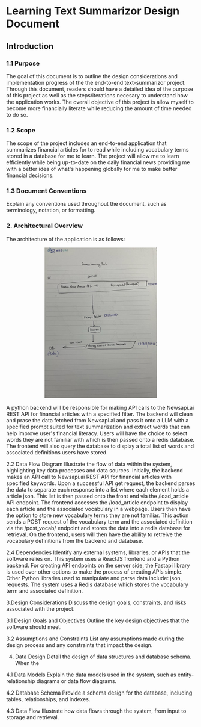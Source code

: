 # Learning Text Summarizor Design Document

<!-- #### Table of Contents
##### Introduction
1.1 Purpose
1.2 Scope
1.3 Document Conventions
1.4 References

##### Architectural Overview
2.1 System Architecture
2.2 Data Flow Diagram
2.3 Components and Modules
2.4 Dependencies

##### Design Considerations
3.1 Design Goals and Objectives
3.2 Assumptions and Constraints
3.3 Risks and Mitigations

##### Data Design
4.1 Data Models
4.2 Database Schema
4.3 Data Flow

##### Application Design
5.1 User Interface Design
5.2 Functionality Overview
5.3 Class Diagrams
5.4 Sequence Diagrams
5.5 API Specification (if applicable)

##### Security
6.1 Authentication and Authorization
6.2 Data Encryption
6.3 Security Protocols

##### Performance
7.1 Performance Goals
7.2 Scalability
7.3 Load Testing Strategy

##### Testing Strategy
8.1 Unit Testing
8.2 Integration Testing
8.3 System Testing
8.4 User Acceptance Testing
8.5 Test Data and Environments

##### Deployment
9.1 Deployment Architecture
9.2 Deployment Process
9.3 Configuration Management

##### Maintenance and Support
10.1 Release Management
10.2 Support and Maintenance Plans

##### Documentation
11.1 User Documentation
11.2 Developer Documentation

##### Appendices
12.1 Glossary
12.2 Acronyms
12.3 Version History -->



## Introduction
### 1.1 Purpose
<!-- Describe the purpose of this document, including the goals and objectives it aims to achieve. -->
The goal of this document is to outline the design considerations and implementation progress of the the end-to-end text-summarizor project. Through this document, readers should have a detailed idea of the purpose of this project as well as the steps/iterations necesary to understand how the application works. The overall objective of this project is allow myself to become more financially literate while reducing the amount of time needed to do so. 


### 1.2 Scope
<!-- Define the scope of the software project, what it will accomplish, and any limitations or boundaries. -->
The scope of the project includes an end-to-end application that summarizes financial articles for to read while including vocabulary terms stored in a database for me to learn. The project will allow me to learn efficiently while being up-to-date on the daily financial news providing me with a better idea of what's happening globally for me to make better financial decisions. 

### 1.3 Document Conventions
Explain any conventions used throughout the document, such as terminology, notation, or formatting.

<!-- 
### 1.4 References
List any external references, documents, or standards that were used in the development of this design document. -->


### 2. Architectural Overview
The architecture of the application is as follows:

<p align="center">
<img src="images/mock-architecture.jpg"  width="300" height="400" class="center">

A python backend will be responsible for making API calls to the Newsapi.ai REST API for financial articles with a specified filter. The backend will clean and prase the data fetched from Newsapi.ai and pass it onto a LLM with a specified prompt suited for text summarization and extract words that can help improve user's financial literacy. Users will have the choice to select words they are not familiar with which is then passed onto a redis database. The frontend will also query the database to display a total list of words and associated definitions users have stored. 

2.2 Data Flow Diagram
Illustrate the flow of data within the system, highlighting key data processes and data sources.
Initially, the backend makes an API call to Newsapi.ai REST API for financial articles with specified keywords. Upon a successful API get request, the backend parses the data to separate each response into a list where each element holds a article json. This list is then passed onto the front end via the /load_article API endpoint. The frontend accesses the /load_article endpoint to display each article and the associated vocabulary in a webpage. Users then have the option to store new vocabulary terms they are not familiar. This action sends a POST request of the vocabulary term and the associated definition via the /post_vocab/ endpoint and stores the data into a redis database for retrieval. On the frontend, users will then have the ability to retreive the vocabulary definitions from the backend and database. 

2.4 Dependencies
Identify any external systems, libraries, or APIs that the software relies on.
This system uses a ReactJS frontend and a Python backend. For creating API endpoints on the server side, the Fastapi library is used over other options to make the process of creating APIs simple. Other Python libraries used to manipulate and parse data include: json, requests. The system uses a Redis database which stores the vocabulary term and associated definition. 

3.Design Considerations
Discuss the design goals, constraints, and risks associated with the project.

3.1 Design Goals and Objectives
Outline the key design objectives that the software should meet.

3.2 Assumptions and Constraints
List any assumptions made during the design process and any constraints that impact the design.

4. Data Design
Detail the design of data structures and database schema.
When the 

4.1 Data Models
Explain the data models used in the system, such as entity-relationship diagrams or data flow diagrams.

4.2 Database Schema
Provide a schema design for the database, including tables, relationships, and indexes.

4.3 Data Flow
Illustrate how data flows through the system, from input to storage and retrieval.

<!-- 
2.1 System Architecture
Describe the overall architecture of the system, including the major components and their interactions.

2.2 Data Flow Diagram
Illustrate the flow of data within the system, highlighting key data processes and data sources.

2.3 Components and Modules
List and describe the major components and modules within the system.

2.4 Dependencies
Identify any external systems, libraries, or APIs that the software relies on.

3. Design Considerations
Discuss the design goals, constraints, and risks associated with the project.

3.1 Design Goals and Objectives
Outline the key design objectives that the software should meet.

3.2 Assumptions and Constraints
List any assumptions made during the design process and any constraints that impact the design.

3.3 Risks and Mitigations
Identify potential risks to the project and the strategies in place to mitigate them.

4. Data Design
Detail the design of data structures and database schema.

4.1 Data Models
Explain the data models used in the system, such as entity-relationship diagrams or data flow diagrams.

4.2 Database Schema
Provide a schema design for the database, including tables, relationships, and indexes.

4.3 Data Flow
Illustrate how data flows through the system, from input to storage and retrieval.

5. Application Design
Describe the design of the software application itself.

5.1 User Interface Design
Provide an overview of the user interface, including wireframes or mockups if available.

5.2 Functionality Overview
Outline the major functionalities and features of the software.

5.3 Class Diagrams
Present class diagrams or object-oriented design details.

5.4 Sequence Diagrams
Show sequence diagrams to illustrate the interactions between components.

5.5 API Specification (if applicable)
If the system exposes APIs, document their specifications.

6. Security
Explain the security measures and considerations within the software.

6.1 Authentication and Authorization
Describe how users are authenticated and authorized to access the system.

6.2 Data Encryption
Explain how sensitive data is encrypted, if applicable.

6.3 Security Protocols
Detail any security protocols or standards that the software adheres to.

7. Performance
Discuss the performance requirements and strategies.

7.1 Performance Goals
State the performance goals that the software should meet.

7.2 Scalability
Explain how the system can be scaled to accommodate growing demands.

7.3 Load Testing Strategy
Outline the strategy for load testing to validate system performance.

8. Testing Strategy
Describe the testing approach for the software.

8.1 Unit Testing
Explain the unit testing strategy, including tools and methodologies.

8.2 Integration Testing
Detail how components are integrated and tested together.

8.3 System Testing
Explain the overall system testing approach.

8.4 User Acceptance Testing
Discuss the plan for user acceptance testing (UAT) by stakeholders.

8.5 Test Data and Environments
Describe the test data and testing environments used.

9. Deployment
Discuss the deployment strategy and architecture.

9.1 Deployment Architecture
Detail the deployment architecture, including server configurations.

9.2 Deployment Process
Explain how the software will be deployed to different environments (e.g., development, staging, production).

9.3 Configuration Management
Describe how configuration settings are managed and versioned.

10. Maintenance and Support
Explain the plans for ongoing maintenance and support.

10.1 Release Management
Detail how new releases and updates will be managed.

10.2 Support and Maintenance Plans
Outline the support and maintenance procedures for the software.

11. Documentation
Explain the documentation strategy for both users and developers.

11.1 User Documentation
Discuss user manuals, guides, or help resources.

11.2 Developer Documentation
Explain how developers can access technical documentation for the system.

12. Appendices
Include any additional information that supports the design document.

12.1 Glossary
Provide a glossary of terms and acronyms used in the

 -->
